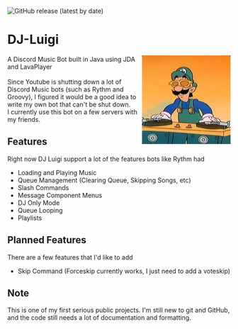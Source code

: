 ![GitHub release (latest by date)](https://img.shields.io/github/v/release/novanix/DJ-Luigi)

# DJ-Luigi
<img align="right" src="https://github.com/NovaNix/DJ-Luigi/blob/main/resources/DJ%20Luigi.jpg?raw=true" height="200" width="200">
A Discord Music Bot built in Java using JDA and LavaPlayer<br><br>
Since Youtube is shutting down a lot of Discord Music bots (such as Rythm and Groovy), I figured it would be a good idea to write my own bot that can't be shut down.<br>
I currently use this bot on a few servers with my friends.

## Features
Right now DJ Luigi support a lot of the features bots like Rythm had
- Loading and Playing Music
- Queue Management (Clearing Queue, Skipping Songs, etc)
- Slash Commands
- Message Component Menus
- DJ Only Mode
- Queue Looping
- Playlists

## Planned Features
There are a few features that I'd like to add
- Skip Command (Forceskip currently works, I just need to add a voteskip)

## Note
This is one of my first serious public projects. I'm still new to git and GitHub, and the code still needs a lot of documentation and formatting. 
